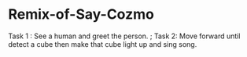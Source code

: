# Remix-of-Say-Cozmo
Task 1 : See a human and greet the person. ;
Task 2: Move forward until detect a cube then make that cube light up and sing song.

